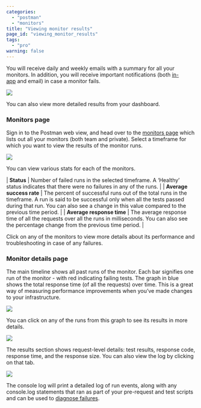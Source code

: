 ```yaml
---
categories:
  - "postman"
  - "monitors"
title: "Viewing monitor results"
page_id: "viewing_monitor_results"
tags: 
  - "pro"
warning: false
---
```


You will receive daily and weekly emails with a summary for all your monitors. In addition, you will receive important notifications (both [in-app](/docs/postman/notifications) and email) in case a monitor fails.

![](https://s3.amazonaws.com/postman-static-getpostman-com/postman-docs/59085644.png)

You can also view more detailed results from your dashboard.

### Monitors page

Sign in to the Postman web view, and head over to the [monitors page](https://monitor.getpostman.com/) which lists out all your monitors (both team and private). Select a timeframe for which you want to view the results of the monitor runs.

![](https://s3.amazonaws.com/postman-static-getpostman-com/postman-docs/59042580.png)

You can view various stats for each of the monitors.

| **Status** | Number of failed runs in the selected timeframe. A ‘Healthy’ status indicates that there were no failures in any of the runs. |
| **Average success rate** | The percent of successful runs out of the total runs in the timeframe. A run is said to be successful only when all the tests passed during that run. You can also see a change in this value compared to the previous time period. |
| **Average response time** | The average response time of all the requests over all the runs in milliseconds. You can also see the percentage change from the previous time period. |


Click on any of the monitors to view more details about its performance and troubleshooting in case of any failures.

### Monitor details page

The main timeline shows all past runs of the monitor. Each bar signifies one run of the monitor - with red indicating failing tests. The graph in blue shows the total response time (of all the requests) over time. This is a great way of measuring performance improvements when you’ve made changes to your infrastructure.

![](https://s3.amazonaws.com/postman-static-getpostman-com/postman-docs/59042594.png)

You can click on any of the runs from this graph to see its results in more details.

![](https://s3.amazonaws.com/postman-static-getpostman-com/postman-docs/59042608.png)  

The results section shows request-level details: test results, response code, response time, and the response size. You can also view the log by clicking on that tab.

![](https://s3.amazonaws.com/postman-static-getpostman-com/postman-docs/59042622.png)

The console log will print a detailed log of run events, along with any console.log statements that ran as part of your pre-request and test scripts and can be used to [diagnose failures](/docs/postman/monitors/troubleshooting_monitors).
